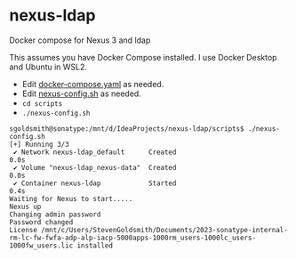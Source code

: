 # nexus-ldap
Docker compose for Nexus 3 and ldap

This assumes you have Docker Compose installed. I use Docker Desktop and Ubuntu in WSL2.

* Edit [docker-compose.yaml](docker-compose.yaml) as needed.
* Edit [nexus-config.sh](scripts%2Fnexus-config.sh) as needed.
* `cd scripts`
*  `./nexus-config.sh`

```
sgoldsmith@sonatype:/mnt/d/IdeaProjects/nexus-ldap/scripts$ ./nexus-config.sh
[+] Running 3/3
 ✔ Network nexus-ldap_default      Created                                                             0.0s
 ✔ Volume "nexus-ldap_nexus-data"  Created                                                             0.0s
 ✔ Container nexus-ldap            Started                                                             0.4s
Waiting for Nexus to start.....
Nexus up
Changing admin password
Password changed
License /mnt/c/Users/StevenGoldsmith/Documents/2023-sonatype-internal-rm-lc-fw-fwfa-adp-alp-iacp-5000apps-1000rm_users-1000lc_users-1000fw_users.lic installed
```
